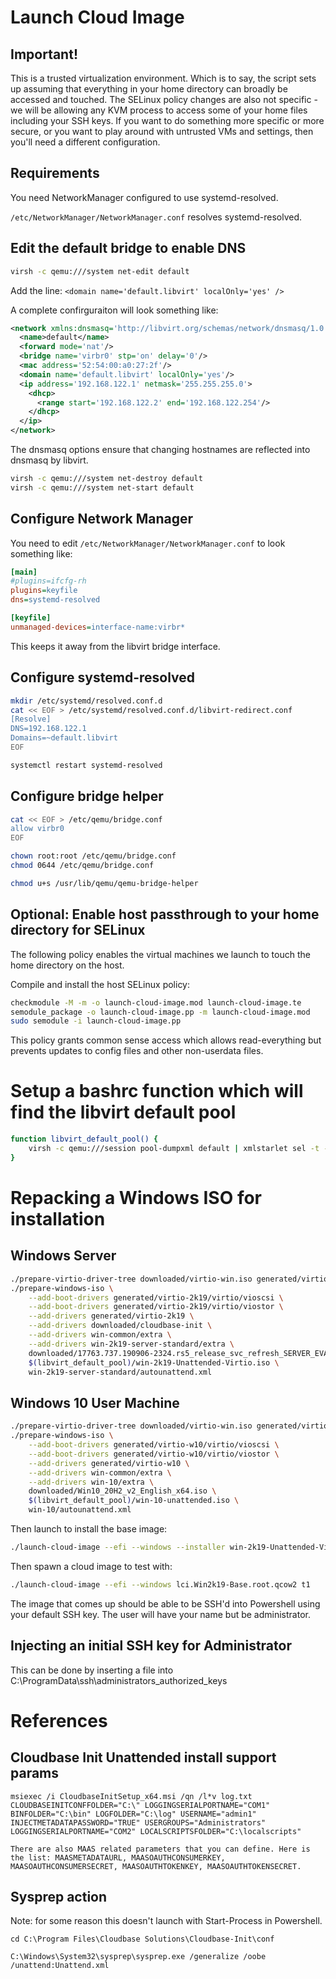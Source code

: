 # Launch Cloud Image

## Important!

This is a trusted virtualization environment. Which is to say, the script sets up assuming
that everything in your home directory can broadly be accessed and touched. The SELinux policy
changes are also not specific - we will be allowing any KVM process to access some of your home
files including your SSH keys. If you want to do something more specific or more secure, or you
want to play around with untrusted VMs and settings, then you'll need a different configuration.

## Requirements

You need NetworkManager configured to use systemd-resolved.

`/etc/NetworkManager/NetworkManager.conf` resolves systemd-resolved.

## Edit the default bridge to enable DNS

```bash
virsh -c qemu:///system net-edit default 
```

Add the line: `<domain name='default.libvirt' localOnly='yes' />`

A complete confirguraiton will look something like:

```xml
<network xmlns:dnsmasq='http://libvirt.org/schemas/network/dnsmasq/1.0'>
  <name>default</name>
  <forward mode='nat'/>
  <bridge name='virbr0' stp='on' delay='0'/>
  <mac address='52:54:00:a0:27:2f'/>
  <domain name='default.libvirt' localOnly='yes'/>
  <ip address='192.168.122.1' netmask='255.255.255.0'>
    <dhcp>
      <range start='192.168.122.2' end='192.168.122.254'/>
    </dhcp>
  </ip>
</network>
```
The dnsmasq options ensure that changing hostnames are reflected into dnsmasq by libvirt.

```bash
virsh -c qemu:///system net-destroy default 
virsh -c qemu:///system net-start default 
```

## Configure Network Manager

You need to edit `/etc/NetworkManager/NetworkManager.conf` to look something like:

```ini
[main]
#plugins=ifcfg-rh
plugins=keyfile	
dns=systemd-resolved

[keyfile]
unmanaged-devices=interface-name:virbr*
```

This keeps it away from the libvirt bridge interface.

## Configure systemd-resolved 

```bash
mkdir /etc/systemd/resolved.conf.d
cat << EOF > /etc/systemd/resolved.conf.d/libvirt-redirect.conf
[Resolve]
DNS=192.168.122.1
Domains=~default.libvirt
EOF

systemctl restart systemd-resolved
```
## Configure bridge helper

```bash
cat << EOF > /etc/qemu/bridge.conf
allow virbr0
EOF

chown root:root /etc/qemu/bridge.conf
chmod 0644 /etc/qemu/bridge.conf

chmod u+s /usr/lib/qemu/qemu-bridge-helper
```

## Optional: Enable host passthrough to your home directory for SELinux

The following policy enables the virtual machines we launch to touch the home directory on the host.

Compile and install the host SELinux policy:

```bash
checkmodule -M -m -o launch-cloud-image.mod launch-cloud-image.te
semodule_package -o launch-cloud-image.pp -m launch-cloud-image.mod
sudo semodule -i launch-cloud-image.pp
```

This policy grants common sense access which allows read-everything but prevents updates to
config files and other non-userdata files.

# Setup a bashrc function which will find the libvirt default pool

```bash
function libvirt_default_pool() {
    virsh -c qemu:///session pool-dumpxml default | xmlstarlet sel -t -m '//path' -v . -n
}
```

# Repacking a Windows ISO for installation

## Windows Server

```bash
./prepare-virtio-driver-tree downloaded/virtio-win.iso generated/virtio-2k19/virtio 2k19
./prepare-windows-iso \
    --add-boot-drivers generated/virtio-2k19/virtio/vioscsi \
    --add-boot-drivers generated/virtio-2k19/virtio/viostor \
    --add-drivers generated/virtio-2k19 \
    --add-drivers downloaded/cloudbase-init \
    --add-drivers win-common/extra \
    --add-drivers win-2k19-server-standard/extra \
    downloaded/17763.737.190906-2324.rs5_release_svc_refresh_SERVER_EVAL_x64FRE_en-us_1.iso \
    $(libvirt_default_pool)/win-2k19-Unattended-Virtio.iso \
    win-2k19-server-standard/autounattend.xml
```

## Windows 10 User Machine
```bash
./prepare-virtio-driver-tree downloaded/virtio-win.iso generated/virtio-w10/virtio w10
./prepare-windows-iso \
    --add-boot-drivers generated/virtio-w10/virtio/vioscsi \
    --add-boot-drivers generated/virtio-w10/virtio/viostor \
    --add-drivers generated/virtio-w10 \
    --add-drivers win-common/extra \
    --add-drivers win-10/extra \
    downloaded/Win10_20H2_v2_English_x64.iso \
    $(libvirt_default_pool)/win-10-unattended.iso \
    win-10/autounattend.xml
```

Then launch to install the base image:

```bash
./launch-cloud-image --efi --windows --installer win-2k19-Unattended-Virtio.iso Win2k19-Base
```

Then spawn a cloud image to test with:

```bash
./launch-cloud-image --efi --windows lci.Win2k19-Base.root.qcow2 t1
```

The image that comes up should be able to be SSH'd into Powershell using your default SSH
key. The user will have your name but be administrator.

## Injecting an initial SSH key for Administrator
This can be done by inserting a file into C:\ProgramData\ssh\administrators_authorized_keys

# References

## Cloudbase Init Unattended install support params

```
msiexec /i CloudbaseInitSetup_x64.msi /qn /l*v log.txt CLOUDBASEINITCONFFOLDER="C:\" LOGGINGSERIALPORTNAME="COM1" BINFOLDER="C:\bin" LOGFOLDER="C:\log" USERNAME="admin1" INJECTMETADATAPASSWORD="TRUE" USERGROUPS="Administrators" LOGGINGSERIALPORTNAME="COM2" LOCALSCRIPTSFOLDER="C:\localscripts"

There are also MAAS related parameters that you can define. Here is the list: MAASMETADATAURL, MAASOAUTHCONSUMERKEY, MAASOAUTHCONSUMERSECRET, MAASOAUTHTOKENKEY, MAASOAUTHTOKENSECRET.
```

## Sysprep action

Note: for some reason this doesn't launch with Start-Process in Powershell.

```
cd C:\Program Files\Cloudbase Solutions\Cloudbase-Init\conf

C:\Windows\System32\sysprep\sysprep.exe /generalize /oobe /unattend:Unattend.xml
```
